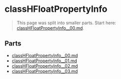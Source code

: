 # classHFloatPropertyInfo

> This page was split into smaller parts. Start here: [classHFloatPropertyInfo__00.md](classHFloatPropertyInfo__00.md).

## Parts

- [classHFloatPropertyInfo__00.md](classHFloatPropertyInfo__00.md)
- [classHFloatPropertyInfo__01.md](classHFloatPropertyInfo__01.md)
- [classHFloatPropertyInfo__02.md](classHFloatPropertyInfo__02.md)
- [classHFloatPropertyInfo__03.md](classHFloatPropertyInfo__03.md)
